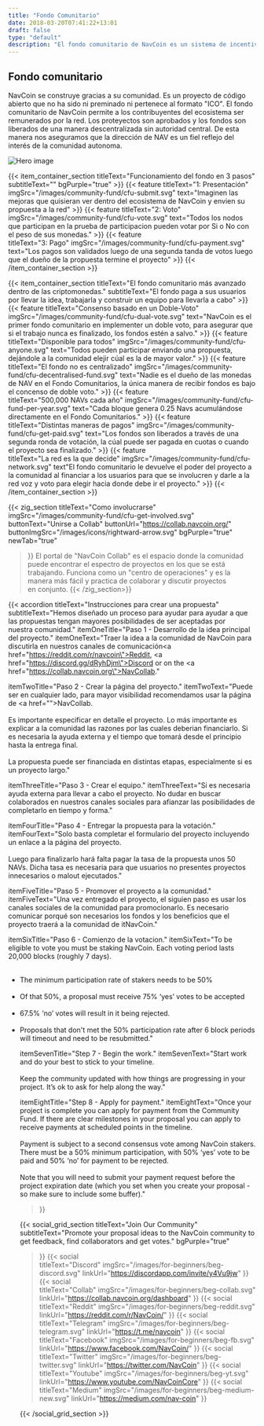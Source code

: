 ```yaml
---
title: "Fondo Comunitario"
date: 2018-03-20T07:41:22+13:01
draft: false
type: "default"
description: "El fondo comunitario de NavCoin es un sistema de incentivación descentralizado con el fin de recompensar de manera democrática a proyectos comunitarios relacionados con el desarrollo de NavCoin"
---
```

<section class="cf-hero">
    <div class="grid-container">
      <div class="text-container">
        <h1>Fondo comunitario</h1>
        <p>NavCoin se construye gracias a su comunidad. Es un proyecto de código abierto que no ha sido ni preminado ni pertenece al formato "ICO". El fondo comunitario de NavCoin permite a los contribuyentes del ecosistema ser remunerados por la red. Los proteyectos son aprobados y los fondos son liberados de una manera descentralizada sin autoridad central. De esta manera nos aseguramos que la dirección de NAV es un fiel reflejo del interés de la comunidad autonoma.</p>
      </div>
      <img src="/images/community-fund/cfu-hero.png" alt="Hero image">
    </div>
  </section>

{{< item_container_section
    titleText="Funcionamiento del fondo en 3&nbsp;pasos"
    subtitleText=""
    bgPurple="true"
    >}}
    {{< feature
        titleText="1: Presentación"
        imgSrc="/images/community-fund/cfu-submit.svg"
        text="Imaginen las mejoras que quisieran ver dentro del ecosistema de NavCoin y envien su propuesta a la&nbsp;red"
    >}}
    {{< feature
        titleText="2: Voto"
        imgSrc="/images/community-fund/cfu-vote.svg"
        text="Todos los nodos que participan en la prueba de participacion pueden votar por Si o No con el peso de sus&nbsp;monedas."
    >}}
    {{< feature                 
        titleText="3: Pago"
        imgSrc="/images/community-fund/cfu-payment.svg"
        text="Los pagos son validados luego de una segunda tanda de votos luego que el dueño de la propuesta termine el&nbsp;proyecto"
    >}}
{{< /item_container_section >}}

{{< item_container_section
    titleText="El fondo comunitario más avanzado dentro de las&nbsp;criptomonedas."
    subtitleText="El fondo paga a sus usuarios por llevar la idea, trabajarla y construir un equipo para llevarla a&nbsp;cabo"
    >}}
    {{< feature
        titleText="Consenso basado en un Doble-Voto"
        imgSrc="/images/community-fund/cfu-dual-vote.svg"
        text="NavCoin es el primer fondo comunitario en implementer un doble voto, para asegurar que si el trabajo nunca es finalizado, los fondos estén a&nbsp;salvo."
    >}}
    {{< feature
        titleText="Disponible para todos"
        imgSrc="/images/community-fund/cfu-anyone.svg"
        text="Todos pueden participar enviando una propuesta, dejándole a la comunidad elejir cúal es la de mayor&nbsp;valor."
    >}}
    {{< feature                 
        titleText="El fondo no es centralizado"
        imgSrc="/images/community-fund/cfu-decentralised-fund.svg"
        text="Nadie es el dueño de las monedas de NAV en el Fondo Comunitarios, la única manera de recibir fondos es bajo el concenso de doble&nbsp;voto."
    >}}
    {{< feature                 
        titleText="500,000 NAVs cada año"
        imgSrc="/images/community-fund/cfu-fund-per-year.svg"
        text="Cada bloque genera 0.25 Navs acumulándose directamente en el Fondo&nbsp;Comunitarios."
    >}}
    {{< feature                 
        titleText="Distintas maneras de pagos"
        imgSrc="/images/community-fund/cfu-get-paid.svg"
        text="Los fondos son liberados a través de una segunda ronda de votación, la cúal puede ser pagada en cuotas o cuando el proyecto sea&nbsp;finalizado."
    >}}
    {{< feature                 
        titleText="La red es la que decide"
        imgSrc="/images/community-fund/cfu-network.svg"
        text"El fondo comunitario le devuelve el poder del proyecto a la comunidad al financiar a los usuarios para que se involucren y darle a la red voz y voto para elegir hacia donde debe ir el&nbsp;proyecto."
    >}}
{{< /item_container_section >}}

{{< zig_section
  titleText="Como involucrarse"
  imgSrc="/images/community-fund/cfu-get-involved.svg"
  buttonText="Unirse a Collab"
  buttonUrl="https://collab.navcoin.org/"
  buttonImgSrc="/images/icons/rightward-arrow.svg"
  bgPurple="true"
  newTab="true"
>}}
El portal de "NavCoin Collab" es el espacio donde la comunidad puede encontrar el espectro de proyectos en los que se está trabajando. Funciona como un "centro de operaciones" y es la manera más fácil y practica de colaborar y discutir proyectos en&nbsp;conjunto.
{{< /zig_section>}}

{{< accordion
  titleText="Instrucciones para crear una&nbsp;propuesta"
  subtitleText="Hemos diseñado un proceso para ayudar para ayudar a que las propuestas tengan mayores posibilidades de ser aceptadas por nuestra&nbsp;comunidad."
  itemOneTitle="Paso 1 - Desarrollo de la idea principal del proyecto."
  itemOneText="Traer la idea a la comunidad de NavCoin para discutirla en nuestros canales de comunicación<a href=\"https://reddit.com/r/navcoin\">Reddit</a>, <a href=\"https://discord.gg/dRyhDjm\">Discord</a> or on the <a href=\"https://collab.navcoin.org\">NavCollab</a>."

  itemTwoTitle="Paso 2 - Crear la página del proyecto."
  itemTwoText="Puede ser en cualquier lado, para mayor visibilidad recomendamos usar la página de <a href=\"\">NavCollab</a>.<br><br>Es importante especificar en detalle el proyecto. Lo más importante es explicar a la comunidad las razones por las cuales deberian financiarlo. Si es necesaria la ayuda externa y el tiempo que tomará desde el principio hasta la entrega final. <br><br>La propuesta puede ser financiada en distintas etapas, especialmente si es un proyecto largo."

  itemThreeTitle="Paso 3 - Crear el equipo."
  itemThreeText="Si es necesaria ayuda externa para llevar a cabo el proyecto. No dudar en buscar colaborados en nuestros canales sociales para afianzar las posibilidades de completarlo en tiempo y forma."

  itemFourTitle="Paso 4 - Entregar la propuesta para la votación."
  itemFourText="Solo basta completar el formulario del proyecto incluyendo un enlace a la página del proyecto.<br><br>Luego para finalizarlo hará falta pagar la tasa de la propuesta unos 50 NAVs. Dicha tasa es necesaria para que usuarios no presentes proyectos innecesarios o malout&nbsp;ejecutados."
  
  itemFiveTitle="Paso 5 - Promover el proyecto a la comunidad."
  itemFiveText="Una vez entregado el proyecto, el siguien paso es usar los canales sociales de la comunidad para promocionarlo. Es necesario comunicar porqué son necesarios los fondos y los beneficios que el proyecto traerá a la comunidad de&nbsp;itNavCoin."

  itemSixTitle="Paso 6 - Comienzo de la votacion."
  itemSixText="To be eligible to vote you must be staking NavCoin. Each voting period lasts 20,000 blocks (roughly 7 days).<br><br><ul><li>The minimum participation rate of stakers needs to be 50%</li><br><li>Of that 50%, a proposal must receive 75% ‘yes’ votes to be accepted</li><br><li>67.5% ‘no’ votes will result in it being rejected.</li><br><li>Proposals that don't met the 50% participation rate after 6 block periods will timeout and need to be resubmitted."

  itemSevenTitle="Step 7 - Begin the work."
  itemSevenText="Start work and do your best to stick to your&nbsp;timeline.<br><br>Keep the community updated with how things are progressing in your project. It’s ok to ask for help along the&nbsp;way."

  itemEightTitle="Step 8 - Apply for payment."
  itemEightText="Once your project is complete you can apply for payment from the Community Fund. If there are clear milestones in your proposal you can apply to receive payments at scheduled points in the&nbsp;timeline.<br><br>Payment is subject to a second consensus vote among NavCoin stakers. There must be a 50% minimum participation, with 50% ‘yes’ vote to be paid and 50% ‘no’ for payment to be&nbsp;rejected.<br><br>Note that you will need to submit your payment request before the project expiration date (which you set when you create your proposal - so make sure to include some&nbsp;buffer)."
>}}

{{< social_grid_section
    titleText="Join Our Community"
    subtitleText="Promote your proposal ideas to the NavCoin community to get feedback, find collaborators and get votes."
    bgPurple="true"
>}}
    {{< social                 
    titleText="Discord"
    imgSrc="/images/for-beginners/beg-discord.svg"
    linkUrl="https://discordapp.com/invite/y4Vu9jw"
>}}
{{< social                 
    titleText="Collab"
    imgSrc="/images/for-beginners/beg-collab.svg"
    linkUrl="https://collab.navcoin.org/dashboard"
>}}
{{< social                 
    titleText="Reddit"
    imgSrc="/images/for-beginners/beg-reddit.svg"
    linkUrl="https://reddit.com/r/NavCoin/"
>}}
{{< social                 
    titleText="Telegram"
    imgSrc="/images/for-beginners/beg-telegram.svg"
    linkUrl="https://t.me/navcoin"
>}}
{{< social                 
    titleText="Facebook"
    imgSrc="/images/for-beginners/beg-fb.svg"
    linkUrl="https://www.facebook.com/NavCoin/"
>}}
{{< social                 
    titleText="Twitter"
    imgSrc="/images/for-beginners/beg-twitter.svg"
    linkUrl="https://twitter.com/NavCoin"
>}}
{{< social                 
    titleText="Youtube"
    imgSrc="/images/for-beginners/beg-yt.svg"
    linkUrl="https://www.youtube.com/NavCoinCore"
>}}
{{< social                 
    titleText="Medium"
    imgSrc="/images/for-beginners/beg-medium-new.svg"
    linkUrl="https://medium.com/nav-coin"
>}}

{{< /social_grid_section >}}
